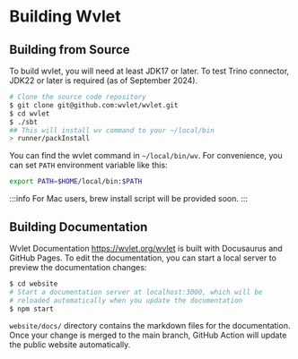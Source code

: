 # Building Wvlet


## Building from Source 

To build wvlet, you will need at least JDK17 or later. To test Trino connector, JDK22 or later is required (as of September 2024).  

```bash
# Clone the source code repository
$ git clone git@github.com:wvlet/wvlet.git
$ cd wvlet
$ ./sbt
## This will install wv command to your ~/local/bin
> runner/packInstall
```

You can find the wvlet command in `~/local/bin/wv`. For convenience, you can set `PATH` environment variable like this:
```bash title='~/.bashenv'
export PATH=$HOME/local/bin:$PATH
```

:::info
For Mac users, brew install script will be provided soon. 
:::


## Building Documentation 

Wvlet Documentation https://wvlet.org/wvlet is built with Docusaurus and GitHub Pages. To edit the documentation, you can start a local server to preview the documentation changes: 

```bash
$ cd website
# Start a documentation server at localhost:3000, which will be 
# reloaded automatically when you update the documentation
$ npm start
```

`website/docs/` directory contains the markdown files for the documentation. Once your change is merged to the main branch, GitHub Action will update the public website automatically.


